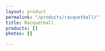 ```yaml
---
layout: product
permalink: "/products/racquetball/"
title: Racquetball
products: []
photos: []

---
```

